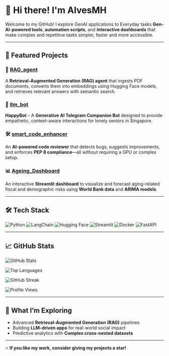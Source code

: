 # 👋 Hi there! I'm AlvesMH  


Welcome to my GitHub! I explore GenAI applications to Everyday tasks **Gen-AI-powered tools**, **automation scripts**, and **interactive dashboards** that make complex and repetitive tasks simpler, faster and more accessible.  

---

## 🌟 Featured Projects  

### 🧠 [RAG_agent](https://github.com/alvesmh/RAG_agent)  
A **Retrieval-Augmented Generation (RAG) agent** that ingests PDF documents, converts them into embeddings using Hugging Face models, and retrieves relevant answers with semantic search.  

### 🤖 [llm_bot](https://github.com/alvesmh/llm_bot)  
**HappyBot** – A **Generative AI Telegram Companion Bot** designed to provide empathetic, context-aware interactions for lonely seniors in Singapore.  

### 🛠️ [smart_code_enhancer](https://github.com/alvesmh/smart_code_enhancer)  
An **AI-powered code reviewer** that detects bugs, suggests improvements, and enforces **PEP 8 compliance**—all without requiring a GPU or complex setup.  

### 📊 [Ageing_Dashboard](https://github.com/alvesmh/Ageing_Dashboard)  
An interactive **Streamlit dashboard** to visualize and forecast aging-related fiscal and demographic risks using **World Bank data** and **ARIMA models**.  

---

## 🛠️ Tech Stack  

![Python](https://img.shields.io/badge/Python-3776AB?style=for-the-badge&logo=python&logoColor=white)
![LangChain](https://img.shields.io/badge/LangChain-000000?style=for-the-badge)
![Hugging Face](https://img.shields.io/badge/HuggingFace-FCC624?style=for-the-badge&logo=huggingface&logoColor=black)
![Streamlit](https://img.shields.io/badge/Streamlit-FF4B4B?style=for-the-badge&logo=streamlit&logoColor=white)
![Docker](https://img.shields.io/badge/Docker-2496ED?style=for-the-badge&logo=docker&logoColor=white)
![FastAPI](https://img.shields.io/badge/FastAPI-009688?style=for-the-badge&logo=fastapi&logoColor=white)

---

## 📈 GitHub Stats  

![GitHub Stats](https://github-readme-stats.vercel.app/api?username=alvesmh&show_icons=true&theme=radical)  

![Top Languages](https://github-readme-stats.vercel.app/api/top-langs/?username=alvesmh&layout=compact&theme=radical)  

![GitHub Streak](https://github-readme-streak-stats.herokuapp.com/?user=alvesmh&theme=radical)  

![Profile Views](https://komarev.com/ghpvc/?username=alvesmh&style=flat-square&color=blue)

---

## 🌱 What I’m Exploring  

- Advanced **Retrieval-Augmented Generation (RAG)** pipelines  
- Building **LLM-driven apps** for real-world social impact  
- Predictive analytics with **Complex cross-nested datasets**  

---

⭐ **If you like my work, consider giving my projects a star!**  

